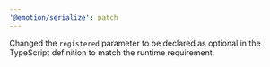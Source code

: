 ```yaml
---
'@emotion/serialize': patch
---
```


Changed the `registered` parameter to be declared as optional in the TypeScript definition to match the runtime requirement.
